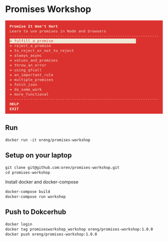 # Promises Workshop

![pic](workshop.png)

## Run

    docker run -it oreng/promises-workshop

## Setup on your laptop

    git clone git@github.com:oren/promises-workshop.git
    cd promises-workshop

Install docker and docker-compose

    docker-compose build
    docker-compose run workshop

## Push to Dokcerhub

    docker login
    docker tag promisesworkshop_workshop oreng/promises-workshop:1.0.0
    docker push oreng/promises-workshop:1.0.0
